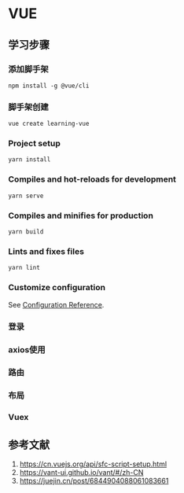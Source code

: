 # VUE

## 学习步骤

### 添加脚手架

``` shell
npm install -g @vue/cli
```

### 脚手架创建

``` shell
vue create learning-vue
```

### Project setup

``` shell
yarn install
```

### Compiles and hot-reloads for development

``` shell
yarn serve
```

### Compiles and minifies for production

``` shell
yarn build
```

### Lints and fixes files

``` shell
yarn lint
```

### Customize configuration

See [Configuration Reference](https://cli.vuejs.org/config/).

### 登录

### axios使用

### 路由

### 布局

### Vuex

## 参考文献

1. <https://cn.vuejs.org/api/sfc-script-setup.html>
2. <https://vant-ui.github.io/vant/#/zh-CN>
3. <https://juejin.cn/post/6844904088061083661>
